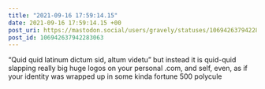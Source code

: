 ```yaml
---
title: "2021-09-16 17:59:14.15"
date: 2021-09-16 17:59:14.15 +00
post_uri: https://mastodon.social/users/gravely/statuses/106942637942283063
post_id: 106942637942283063
---
```

“Quid quid latinum dictum sid, altum videtu” but instead it is quid-quid slapping really big huge logos on your personal .com, and self, even, as if your identity was wrapped up in some kinda fortune 500 polycule


